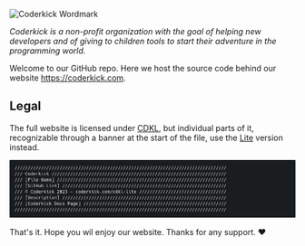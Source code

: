 ![Coderkick Wordmark](https://coderkick.com/assets/CoderkickWordmark.png)

_Coderkick is a non-profit organization with the goal of helping new developers and of giving to children tools to start their adventure in the programming world._

Welcome to our GitHub repo. Here we host the source code behind our website https://coderkick.com.

## Legal
The full website is licensed under [CDKL](https://coderkick.com/cdkl), but individual parts of it, recognizable through a banner at the start of the file, use the [Lite](https://coderkick.com/cdkl-lite) version instead.

![CDKL-Lite Example Banner](https://github.com/Coderkick/coderkick.com/blob/main/:repo/images/license-banner.png?raw=true)

That's it. Hope you wil enjoy our website. Thanks for any support. ❤️
